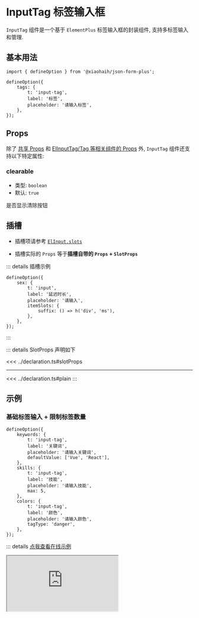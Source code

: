 # InputTag 标签输入框

`InputTag` 组件是一个基于 `ElementPlus` 标签输入框的封装组件, 支持多标签输入和管理.

## 基本用法

```tsx
import { defineOption } from '@xiaohaih/json-form-plus';

defineOption({
    tags: {
        t: 'input-tag',
        label: '标签',
        placeholder: '请输入标签',
    },
});
```

## Props

除了 [共享 Props](../shares/share-props.md) 和 [ElInputTag/Tag 等相关组件的 Props](https://element-plus.org/zh-CN/component/input-tag.html#%E5%B1%9E%E6%80%A7) 外, `InputTag` 组件还支持以下特定属性:

### clearable

- 类型: `boolean`
- 默认: `true`

是否显示清除按钮

## 插槽

- 插槽项请参考 [`ElInput.slots`](https://element-plus.org/zh-CN/component/input-tag.html#slots)

- 插槽实际的 `Props` 等于**插槽自带的 `Props` + `SlotProps`**

::: details 插槽示例

```tsx
defineOption({
    sex: {
        t: 'input',
        label: '延迟时长',
        placeholder: '请输入',
        itemSlots: {
            suffix: () => h('div', 'ms'),
        },
    },
});
```

:::

::: details SlotProps 声明如下

<<< ../declaration.ts#slotProps

---

<<< ../declaration.ts#plain
:::

## 示例

<script setup>
import Iframe from '../../vue-components/iframe.vue';
</script>

### 基础标签输入 + 限制标签数量

```tsx
defineOption({
    keywords: {
        t: 'input-tag',
        label: '关键词',
        placeholder: '请输入关键词',
        defaultValue: ['Vue', 'React'],
    },
    skills: {
        t: 'input-tag',
        label: '技能',
        placeholder: '请输入技能',
        max: 5,
    },
    colors: {
        t: 'input-tag',
        label: '颜色',
        placeholder: '请输入颜色',
        tagType: 'danger',
    },
});
```

::: details [点我查看在线示例](https://code.juejin.cn/pen/7543945281654489098)

<Iframe src="https://code.juejin.cn/pen/7543945281654489098" />
:::

### 自定义标签样式 + 插槽

```tsx
defineOption({
    colors: {
        t: 'input-tag',
        label: '颜色',
        placeholder: '请输入颜色',
        tagType: 'danger',
        itemSlots: {
            tag: ({ value }) => h('div', [h('span', 'prefix-'), h('span', value)]),
        },
    },
});
```

::: details [点我查看在线示例](https://code.juejin.cn/pen/7544932194788376616)

<Iframe src="https://code.juejin.cn/pen/7544932194788376616" />
:::

## 注意事项

1. 支持 `ElFormItem` 组件所有的 `Props`
2. 支持 `ElInputTag` 组件所有的 `Props`

::: info tips: 当 `ElFormItem` 组件与 `InputTag` 组件的 `Props` 冲突时

- 可通过 `formItemProps` 将属性传递给 `ElFormItem`

- 可通过 `staticProps` 将属性传递给 `InputTag`

:::

